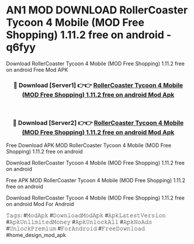 # AN1 MOD DOWNLOAD RollerCoaster Tycoon 4 Mobile (MOD Free Shopping) 1.11.2 free on android - q6fyy
Download RollerCoaster Tycoon 4 Mobile (MOD Free Shopping) 1.11.2 free on android Free Mod APK

<div align="center">
<h3>🔴 Download [Server1] 👉👉 <a href="https://apk-comot.site?title=RollerCoaster_Tycoon_4_Mobile_(MOD_Free_Shopping)_1.11.2_free_on_android">RollerCoaster Tycoon 4 Mobile (MOD Free Shopping) 1.11.2 free on android Mod Apk</a></h3><br>

<h3>🔴 Download [Server2] 👉👉 <a href="https://apk-comot.site?title=RollerCoaster_Tycoon_4_Mobile_(MOD_Free_Shopping)_1.11.2_free_on_android">RollerCoaster Tycoon 4 Mobile (MOD Free Shopping) 1.11.2 free on android Mod Apk</a></h3>
</div>


Free Download APK MOD RollerCoaster Tycoon 4 Mobile (MOD Free Shopping) 1.11.2 free on android

Download RollerCoaster Tycoon 4 Mobile (MOD Free Shopping) 1.11.2 free on android 

Free APK MOD RollerCoaster Tycoon 4 Mobile (MOD Free Shopping) 1.11.2 free on android 

Download RollerCoaster Tycoon 4 Mobile (MOD Free Shopping) 1.11.2 free on android Mod For Android

𝚃𝚊𝚐𝚜: #𝙼𝚘𝚍𝙰𝚙𝚔 #𝙳𝚘𝚠𝚗𝚕𝚘𝚊𝚍𝙼𝚘𝚍𝙰𝚙𝚔 #𝙰𝚙𝚔𝙻𝚊𝚝𝚎𝚜𝚝𝚅𝚎𝚛𝚜𝚒𝚘𝚗 #𝙰𝚙𝚔𝚄𝚗𝚕𝚒𝚖𝚒𝚝𝚎𝚍𝙼𝚘𝚗𝚎𝚢 #𝙰𝚙𝚔𝚄𝚗𝚕𝚘𝚌𝚔𝙰𝚕𝚕 #𝙰𝚙𝚔𝙽𝚘𝙰𝚍𝚜 #𝚄𝚗𝚕𝚘𝚌𝚔𝙿𝚛𝚎𝚖𝚒𝚞𝚖 #𝙵𝚘𝚛𝙰𝚗𝚍𝚛𝚘𝚒𝚍 #𝙵𝚛𝚎𝚎𝙳𝚘𝚠𝚗𝚕𝚘𝚊𝚍 #home_design_mod_apk